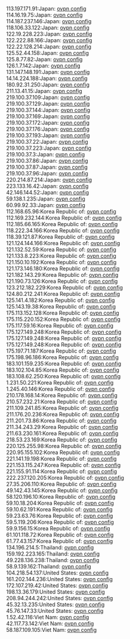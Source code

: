 113.197.171.91:Japan: [ovpn config](vpn/113_197_171_91.ovpn)  
114.16.19.75:Japan: [ovpn config](vpn/114_16_19_75.ovpn)  
114.187.237.146:Japan: [ovpn config](vpn/114_187_237_146.ovpn)  
118.106.33.122:Japan: [ovpn config](vpn/118_106_33_122.ovpn)  
122.19.228.223:Japan: [ovpn config](vpn/122_19_228_223.ovpn)  
122.222.88.166:Japan: [ovpn config](vpn/122_222_88_166.ovpn)  
122.22.128.214:Japan: [ovpn config](vpn/122_22_128_214.ovpn)  
125.52.44.158:Japan: [ovpn config](vpn/125_52_44_158.ovpn)  
125.8.77.82:Japan: [ovpn config](vpn/125_8_77_82.ovpn)  
126.1.7.142:Japan: [ovpn config](vpn/126_1_7_142.ovpn)  
131.147.148.191:Japan: [ovpn config](vpn/131_147_148_191.ovpn)  
14.14.224.188:Japan: [ovpn config](vpn/14_14_224_188.ovpn)  
180.92.31.250:Japan: [ovpn config](vpn/180_92_31_250.ovpn)  
211.13.41.15:Japan: [ovpn config](vpn/211_13_41_15.ovpn)  
219.100.37.109:Japan: [ovpn config](vpn/219_100_37_109.ovpn)  
219.100.37.129:Japan: [ovpn config](vpn/219_100_37_129.ovpn)  
219.100.37.144:Japan: [ovpn config](vpn/219_100_37_144.ovpn)  
219.100.37.169:Japan: [ovpn config](vpn/219_100_37_169.ovpn)  
219.100.37.172:Japan: [ovpn config](vpn/219_100_37_172.ovpn)  
219.100.37.176:Japan: [ovpn config](vpn/219_100_37_176.ovpn)  
219.100.37.193:Japan: [ovpn config](vpn/219_100_37_193.ovpn)  
219.100.37.22:Japan: [ovpn config](vpn/219_100_37_22.ovpn)  
219.100.37.223:Japan: [ovpn config](vpn/219_100_37_223.ovpn)  
219.100.37.3:Japan: [ovpn config](vpn/219_100_37_3.ovpn)  
219.100.37.86:Japan: [ovpn config](vpn/219_100_37_86.ovpn)  
219.100.37.87:Japan: [ovpn config](vpn/219_100_37_87.ovpn)  
219.100.37.96:Japan: [ovpn config](vpn/219_100_37_96.ovpn)  
220.214.87.214:Japan: [ovpn config](vpn/220_214_87_214.ovpn)  
223.133.16.42:Japan: [ovpn config](vpn/223_133_16_42.ovpn)  
42.146.144.52:Japan: [ovpn config](vpn/42_146_144_52.ovpn)  
59.138.1.235:Japan: [ovpn config](vpn/59_138_1_235.ovpn)  
60.99.92.33:Japan: [ovpn config](vpn/60_99_92_33.ovpn)  
112.168.65.96:Korea Republic of: [ovpn config](vpn/112_168_65_96.ovpn)  
112.169.232.144:Korea Republic of: [ovpn config](vpn/112_169_232_144.ovpn)  
112.185.66.165:Korea Republic of: [ovpn config](vpn/112_185_66_165.ovpn)  
118.222.34.166:Korea Republic of: [ovpn config](vpn/118_222_34_166.ovpn)  
118.39.121.87:Korea Republic of: [ovpn config](vpn/118_39_121_87.ovpn)  
121.124.144.166:Korea Republic of: [ovpn config](vpn/121_124_144_166.ovpn)  
121.132.52.59:Korea Republic of: [ovpn config](vpn/121_132_52_59.ovpn)  
121.133.8.223:Korea Republic of: [ovpn config](vpn/121_133_8_223.ovpn)  
121.150.10.192:Korea Republic of: [ovpn config](vpn/121_150_10_192.ovpn)  
121.173.146.180:Korea Republic of: [ovpn config](vpn/121_173_146_180.ovpn)  
121.182.143.29:Korea Republic of: [ovpn config](vpn/121_182_143_29.ovpn)  
121.190.73.126:Korea Republic of: [ovpn config](vpn/121_190_73_126.ovpn)  
123.212.182.229:Korea Republic of: [ovpn config](vpn/123_212_182_229.ovpn)  
124.80.212.241:Korea Republic of: [ovpn config](vpn/124_80_212_241.ovpn)  
125.141.4.182:Korea Republic of: [ovpn config](vpn/125_141_4_182.ovpn)  
125.143.19.38:Korea Republic of: [ovpn config](vpn/125_143_19_38.ovpn)  
175.113.152.128:Korea Republic of: [ovpn config](vpn/175_113_152_128.ovpn)  
175.115.220.152:Korea Republic of: [ovpn config](vpn/175_115_220_152.ovpn)  
175.117.59.16:Korea Republic of: [ovpn config](vpn/175_117_59_16.ovpn)  
175.127.149.248:Korea Republic of: [ovpn config](vpn/175_127_149_248.ovpn)  
175.127.149.248:Korea Republic of: [ovpn config](vpn/175_127_149_248.ovpn)  
175.127.149.248:Korea Republic of: [ovpn config](vpn/175_127_149_248.ovpn)  
175.197.71.187:Korea Republic of: [ovpn config](vpn/175_197_71_187.ovpn)  
175.198.96.186:Korea Republic of: [ovpn config](vpn/175_198_96_186.ovpn)  
183.101.159.235:Korea Republic of: [ovpn config](vpn/183_101_159_235.ovpn)  
183.102.104.85:Korea Republic of: [ovpn config](vpn/183_102_104_85.ovpn)  
183.108.62.250:Korea Republic of: [ovpn config](vpn/183_108_62_250.ovpn)  
1.231.50.221:Korea Republic of: [ovpn config](vpn/1_231_50_221.ovpn)  
1.245.40.146:Korea Republic of: [ovpn config](vpn/1_245_40_146.ovpn)  
210.178.168.14:Korea Republic of: [ovpn config](vpn/210_178_168_14.ovpn)  
210.57.232.21:Korea Republic of: [ovpn config](vpn/210_57_232_21.ovpn)  
211.109.241.85:Korea Republic of: [ovpn config](vpn/211_109_241_85.ovpn)  
211.176.20.236:Korea Republic of: [ovpn config](vpn/211_176_20_236.ovpn)  
211.201.73.86:Korea Republic of: [ovpn config](vpn/211_201_73_86.ovpn)  
211.34.243.29:Korea Republic of: [ovpn config](vpn/211_34_243_29.ovpn)  
211.63.230.161:Korea Republic of: [ovpn config](vpn/211_63_230_161.ovpn)  
218.53.23.169:Korea Republic of: [ovpn config](vpn/218_53_23_169.ovpn)  
220.125.255.98:Korea Republic of: [ovpn config](vpn/220_125_255_98.ovpn)  
220.95.155.102:Korea Republic of: [ovpn config](vpn/220_95_155_102.ovpn)  
221.141.19.198:Korea Republic of: [ovpn config](vpn/221_141_19_198.ovpn)  
221.153.115.247:Korea Republic of: [ovpn config](vpn/221_153_115_247.ovpn)  
221.155.91.114:Korea Republic of: [ovpn config](vpn/221_155_91_114.ovpn)  
222.237.120.205:Korea Republic of: [ovpn config](vpn/222_237_120_205.ovpn)  
27.35.206.110:Korea Republic of: [ovpn config](vpn/27_35_206_110.ovpn)  
49.142.43.145:Korea Republic of: [ovpn config](vpn/49_142_43_145.ovpn)  
58.120.196.10:Korea Republic of: [ovpn config](vpn/58_120_196_10.ovpn)  
59.10.18.204:Korea Republic of: [ovpn config](vpn/59_10_18_204.ovpn)  
59.10.62.191:Korea Republic of: [ovpn config](vpn/59_10_62_191.ovpn)  
59.23.63.76:Korea Republic of: [ovpn config](vpn/59_23_63_76.ovpn)  
59.5.119.206:Korea Republic of: [ovpn config](vpn/59_5_119_206.ovpn)  
59.9.156.15:Korea Republic of: [ovpn config](vpn/59_9_156_15.ovpn)  
61.101.118.72:Korea Republic of: [ovpn config](vpn/61_101_118_72.ovpn)  
61.77.43.157:Korea Republic of: [ovpn config](vpn/61_77_43_157.ovpn)  
134.196.214.5:Thailand: [ovpn config](vpn/134_196_214_5.ovpn)  
159.192.223.165:Thailand: [ovpn config](vpn/159_192_223_165.ovpn)  
49.228.136.238:Thailand: [ovpn config](vpn/49_228_136_238.ovpn)  
58.9.139.162:Thailand: [ovpn config](vpn/58_9_139_162.ovpn)  
104.218.54.137:United States: [ovpn config](vpn/104_218_54_137.ovpn)  
161.202.144.236:United States: [ovpn config](vpn/161_202_144_236.ovpn)  
172.107.219.42:United States: [ovpn config](vpn/172_107_219_42.ovpn)  
198.13.36.179:United States: [ovpn config](vpn/198_13_36_179.ovpn)  
208.94.244.242:United States: [ovpn config](vpn/208_94_244_242.ovpn)  
45.32.13.235:United States: [ovpn config](vpn/45_32_13_235.ovpn)  
45.76.147.33:United States: [ovpn config](vpn/45_76_147_33.ovpn)  
1.52.42.116:Viet Nam: [ovpn config](vpn/1_52_42_116.ovpn)  
42.117.73.142:Viet Nam: [ovpn config](vpn/42_117_73_142.ovpn)  
58.187.109.105:Viet Nam: [ovpn config](vpn/58_187_109_105.ovpn)  

